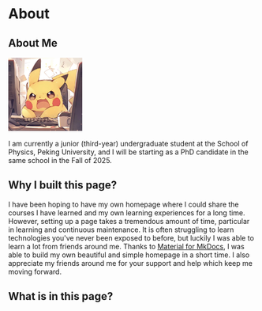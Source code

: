 # About

## About Me

<div align=left> <img src="assets/Pikachu.jpg" width=150> </div>

I am currently a junior (third-year) undergraduate student at the School of Physics, Peking University, and I will be starting as a PhD candidate in the same school in the Fall of 2025.

## Why I built this page?

I have been hoping to have my own homepage where I could share the courses I have learned and my own learning experiences for a long time. However, setting up a page takes a tremendous amount of time, particular in learning and continuous maintenance. It is often struggling to learn technologies you've never been exposed to before, but luckily I was able to learn a lot from friends around me. Thanks to [Material for MkDocs](https://squidfunk.github.io/mkdocs-material/), I was able to build my own beautiful and simple homepage in a short time. I also appreciate my friends around me for your support and help which keep me moving forward.

## What is in this page?
